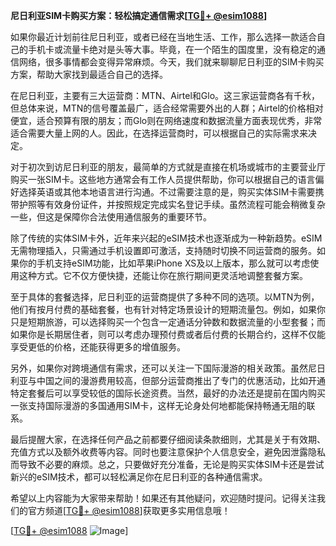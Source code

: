 **尼日利亚SIM卡购买方案：轻松搞定通信需求[[TG💪+ @esim1088](https://t.me/s/esim1088)]**

如果你最近计划前往尼日利亚，或者已经在当地生活、工作，那么选择一款适合自己的手机卡或流量卡绝对是头等大事。毕竟，在一个陌生的国度里，没有稳定的通信网络，很多事情都会变得异常麻烦。今天，我们就来聊聊尼日利亚的SIM卡购买方案，帮助大家找到最适合自己的选择。

在尼日利亚，主要有三大运营商：MTN、Airtel和Glo。这三家运营商各有千秋，但总体来说，MTN的信号覆盖最广，适合经常需要外出的人群；Airtel的价格相对便宜，适合预算有限的朋友；而Glo则在网络速度和数据流量方面表现优秀，非常适合需要大量上网的人。因此，在选择运营商时，可以根据自己的实际需求来决定。

对于初次到访尼日利亚的朋友，最简单的方式就是直接在机场或城市的主要营业厅购买一张SIM卡。这些地方通常会有工作人员提供帮助，你可以根据自己的语言偏好选择英语或其他本地语言进行沟通。不过需要注意的是，购买实体SIM卡需要携带护照等有效身份证件，并按照规定完成实名登记手续。虽然流程可能会稍微复杂一些，但这是保障你合法使用通信服务的重要环节。

除了传统的实体SIM卡外，近年来兴起的eSIM技术也逐渐成为一种新趋势。eSIM无需物理插入，只需通过手机设置即可激活，支持随时切换不同运营商的服务。如果你的手机支持eSIM功能，比如苹果iPhone XS及以上版本，那么就可以考虑使用这种方式。它不仅方便快捷，还能让你在旅行期间更灵活地调整套餐方案。

至于具体的套餐选择，尼日利亚的运营商提供了多种不同的选项。以MTN为例，他们有按月付费的基础套餐，也有针对特定场景设计的短期流量包。例如，如果你只是短期旅游，可以选择购买一个包含一定通话分钟数和数据流量的小型套餐；而如果你是长期居住者，则可以考虑办理预付费或者后付费的长期合约，这样不仅能享受更低的价格，还能获得更多的增值服务。

另外，如果你对跨境通信有需求，还可以关注一下国际漫游的相关政策。虽然尼日利亚与中国之间的漫游费用较高，但部分运营商推出了专门的优惠活动，比如开通特定套餐后可以享受较低的国际长途资费。当然，最好的办法还是提前在国内购买一张支持国际漫游的多国通用SIM卡，这样无论身处何地都能保持畅通无阻的联系。

最后提醒大家，在选择任何产品之前都要仔细阅读条款细则，尤其是关于有效期、充值方式以及额外收费等内容。同时也要注意保护个人信息安全，避免因泄露隐私而导致不必要的麻烦。总之，只要做好充分准备，无论是购买实体SIM卡还是尝试新兴的eSIM技术，都可以轻松满足你在尼日利亚的各种通信需求。

希望以上内容能为大家带来帮助！如果还有其他疑问，欢迎随时提问。记得关注我们的官方频道[[TG💪+ @esim1088](https://t.me/s/esim1088)]获取更多实用信息哦！

[[TG💪+ @esim1088](https://t.me/s/esim1088) ![Image](https://i.postimg.cc/4NQfJmqS/Snipaste-2025-05-13-00-14-12.png)]